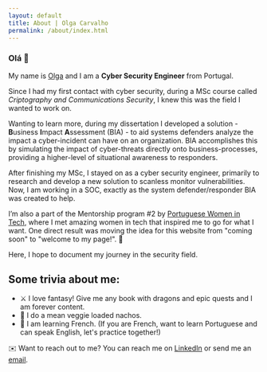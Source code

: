 ```yaml
---
layout: default
title: About | Olga Carvalho
permalink: /about/index.html
---
```

### Olá 👋

My name is <a href="{{ site.linkedin }}">Olga</a> and I am a **Cyber Security Engineer** from Portugal.

Since I had my first contact with cyber security, during a MSc course called *Criptography and Communications Security*, I knew this was the field I wanted to work on.

Wanting to learn more, during my dissertation I developed a solution - **B**usiness **I**mpact **A**ssessment (BIA) - to aid systems defenders analyze the impact a cyber-incident can have on an organization. BIA accomplishes this by simulating the impact of cyber-threats directly onto business-processes, providing a higher-level of situational awareness to responders.

After finishing my MSc, I stayed on as a cyber security engineer, primarily to research and develop a new solution to scanless monitor vulnerabilities. Now, I am working in a SOC, exactly as the system defender/responder BIA was created to help.

I’m also a part of the Mentorship program #2 by [Portuguese Women in Tech](https://www.portuguesewomenintech.com/), where I met amazing women in tech that inspired me to go for what I want.
One direct result was moving the idea for this website from "coming soon" to "welcome to my page!". 🙌

Here, I hope to document my journey in the security field.



## Some trivia about me:
* ⚔️ I love fantasy! Give me any book with dragons and epic quests and I am forever content.
* 🥘 I do a mean veggie loaded nachos.
* 📝 I am learning French. (If you are French, want to learn Portuguese and can speak English, let's practice together!)




✉️ Want to reach out to me? You can reach me on <a href="{{ site.linkedin }}">LinkedIn</a> or send me an <a href="mailto:{{ site.email }}">email</a>.
